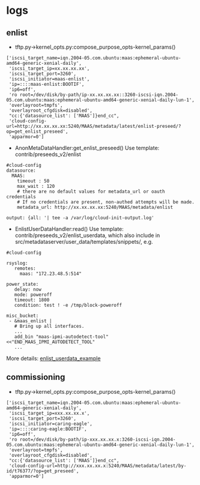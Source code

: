 # logs

## enlist
* tftp.py->kernel_opts.py:compose_purpose_opts-kernel_params()
```
['iscsi_target_name=iqn.2004-05.com.ubuntu:maas:ephemeral-ubuntu-amd64-generic-xenial-daily', 
 'iscsi_target_ip=xx.xx.xx.xx', 
 'iscsi_target_port=3260', 
 'iscsi_initiator=maas-enlist', 
 'ip=::::maas-enlist:BOOTIF', 
 'ip6=off', 
 'ro root=/dev/disk/by-path/ip-xx.xx.xx.xx::3260-iscsi-iqn.2004-05.com.ubuntu:maas:ephemeral-ubuntu-amd64-generic-xenial-daily-lun-1', 
 'overlayroot=tmpfs', 
 'overlayroot_cfgdisk=disabled', 
 "cc:{'datasource_list': ['MAAS']}end_cc", 
 'cloud-config-url=http://xx.xx.xx.xx:5240/MAAS/metadata/latest/enlist-preseed/?op=get_enlist_preseed', 
 'apparmor=0']
```
* AnonMetaDataHandler:get_enlist_preseed()
Use template: contrib/preseeds_v2/enlist
```
#cloud-config
datasource:
  MAAS:
    timeout : 50
    max_wait : 120
    # there are no default values for metadata_url or oauth credentials
    # If no credentials are present, non-authed attempts will be made.
    metadata_url: http://xx.xx.xx.xx:5240/MAAS/metadata/enlist

output: {all: '| tee -a /var/log/cloud-init-output.log'
```
* EnlistUserDataHandler:read()
Use template: contrib/preseeds_v2/enlist_userdata, which also include in src/metadataserver/user_data/templates/snippets/, e.g.
```
#cloud-config

rsyslog:
   remotes:
     maas: "172.23.48.5:514"

power_state:
   delay: now
   mode: poweroff
   timeout: 1800
   condition: test ! -e /tmp/block-poweroff

misc_bucket:
 - &maas_enlist |
   # Bring up all interfaces. 
   ...
   add_bin "maas-ipmi-autodetect-tool" <<"END_MAAS_IPMI_AUTODETECT_TOOL"
   ...
```
More details: [enlist_userdata_example](https://github.com/romans1212notes/eng-notes/blob/master/maas/enlist_userdata_example)

## commissioning
* tftp.py->kernel_opts.py:compose_purpose_opts-kernel_params()
```
['iscsi_target_name=iqn.2004-05.com.ubuntu:maas:ephemeral-ubuntu-amd64-generic-xenial-daily', 
 'iscsi_target_ip=xxx.xx.xx.x', 
 'iscsi_target_port=3260', 
 'iscsi_initiator=caring-eagle', 
 'ip=::::caring-eagle:BOOTIF', 
 'ip6=off', 
 'ro root=/dev/disk/by-path/ip-xxx.xx.xx.x:3260-iscsi-iqn.2004-05.com.ubuntu:maas:ephemeral-ubuntu-amd64-generic-xenial-daily-lun-1', 
 'overlayroot=tmpfs', 
 'overlayroot_cfgdisk=disabled', 
 "cc:{'datasource_list': ['MAAS']}end_cc", 
 'cloud-config-url=http://xxx.xx.xx.x:5240/MAAS/metadata/latest/by-id/t76377/?op=get_preseed', 
 'apparmor=0']
```
